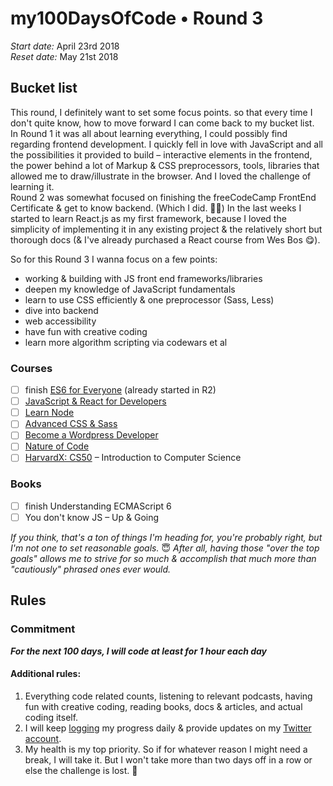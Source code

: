 # my100DaysOfCode • Round 3

_Start date:_ April 23rd 2018  
_Reset date:_ May 21st 2018

## Bucket list

This round, I definitely want to set some focus points. so that every time I don't quite know, how to move forward I can come back to my bucket list.  
In Round 1 it was all about learning everything, I could possibly find regarding frontend development. I quickly fell in love with JavaScript and all the possibilities it provided to build – interactive elements in the frontend, the power behind a lot of Markup & CSS preprocessors, tools, libraries that allowed me to draw/illustrate in the browser. And I loved the challenge of learning it.  
Round 2 was somewhat focused on finishing the freeCodeCamp FrontEnd Certificate & get to know backend. (Which I did. 💁‍♀️) In the last weeks I started to learn React.js as my first framework, because I loved the simplicity of implementing it in any existing project & the relatively short but thorough docs (& I've already purchased a React course from Wes Bos 😋).

So for this Round 3 I wanna focus on a few points:

* working & building with JS front end frameworks/libraries
* deepen my knowledge of JavaScript fundamentals
* learn to use CSS efficiently & one preprocessor (Sass, Less)
* dive into backend
* web accessibility
* have fun with creative coding
* learn more algorithm scripting via codewars et al

### Courses

* [ ] finish [ES6 for Everyone](https://es6.io/) (already started in R2)
* [ ] [JavaScript & React for Developers](https://www.udemy.com/js-and-react-for-devs/)
* [ ] [Learn Node](https://learnnode.com/)
* [ ] [Advanced CSS & Sass](https://www.udemy.com/advanced-css-and-sass/)
* [ ] [Become a Wordpress Developer](https://www.udemy.com/become-a-wordpress-developer-php-javascript/)
* [ ] [Nature of Code](https://www.kadenze.com/courses/the-nature-of-code/info)
* [ ] [HarvardX: CS50](https://www.edx.org/course/cs50s-introduction-computer-science-harvardx-cs50x) – Introduction to Computer Science

### Books

* [ ] finish Understanding ECMAScript 6
* [ ] You don't know JS – Up & Going

_If you think, that's a ton of things I'm heading for, you're probably right, but I'm not one to set reasonable goals._ 😇 _After all, having those "over the top goals" allows me to strive for so much & accomplish that much more than "cautiously" phrased ones ever would._

## Rules

### Commitment

_**For the next 100 days, I will code at least for 1 hour each day**_

#### Additional rules:

1.  Everything code related counts, listening to relevant podcasts, having fun with creative coding, reading books, docs & articles, and actual coding itself.
2.  I will keep [logging](R3Log.md) my progress daily & provide updates on my [Twitter account](https://twitter.com/KlaraMiffili).
3.  My health is my top priority. So if for whatever reason I might need a break, I will take it. But I won't take more than two days off in a row or else the challenge is lost. 🙂

